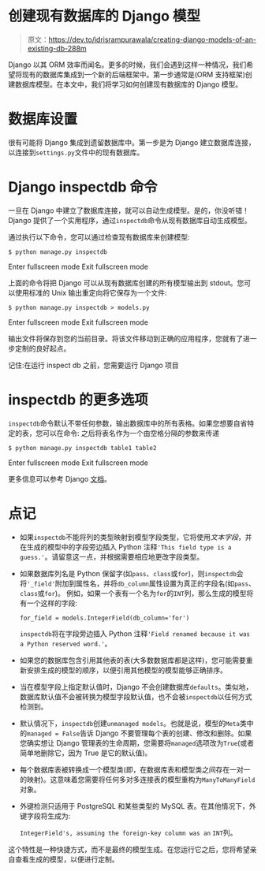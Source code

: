 # 创建现有数据库的 Django 模型

> 原文：<https://dev.to/idrisrampurawala/creating-django-models-of-an-existing-db-288m>

Django 以其 ORM 效率而闻名。更多的时候，我们会遇到这样一种情况，我们希望将现有的数据库集成到一个新的后端框架中。第一步通常是(ORM 支持框架)创建数据库模型。在本文中，我们将学习如何创建现有数据库的 Django 模型。

# 数据库设置

很有可能将 Django 集成到遗留数据库中。第一步是为 Django 建立数据库连接，以连接到`settings.py`文件中的现有数据库。

# Django inspectdb 命令

一旦在 Django 中建立了数据库连接，就可以自动生成模型。是的，你没听错！Django 提供了一个实用程序，通过`inspectdb`命令从现有数据库自动生成模型。

通过执行以下命令，您可以通过检查现有数据库来创建模型:

```
$ python manage.py inspectdb 
```

Enter fullscreen mode Exit fullscreen mode

上面的命令将把 Django 可以从现有数据库创建的所有模型输出到 stdout。您可以使用标准的 Unix 输出重定向将它保存为一个文件:

```
$ python manage.py inspectdb > models.py 
```

Enter fullscreen mode Exit fullscreen mode

输出文件将保存到您的当前目录。将该文件移动到正确的应用程序，您就有了进一步定制的良好起点。

记住:在运行 inspect db 之前，您需要运行 Django 项目

# inspectdb 的更多选项

`inspectdb`命令默认不带任何参数，输出数据库中的所有表格。如果您想要自省特定的表，您可以在命令:
之后将表名作为一个由空格分隔的参数来传递

```
$ python manage.py inspectdb table1 table2 
```

Enter fullscreen mode Exit fullscreen mode

更多信息可以参考 Django [文档](https://docs.djangoproject.com/en/2.2/ref/django-admin/#django-admin-inspectdb)。

# 点记

*   如果`inspectdb`不能将列的类型映射到模型字段类型，它将使用*文本字段*，并在生成的模型中的字段旁边插入 Python 注释`'This field type is a guess.'`。请留意这一点，并根据需要相应地更改字段类型。
*   如果数据库列名是 Python 保留字(如`pass`、`class`或`for`)，则`inspectdb`会将`'_field'`附加到属性名，并将`db_column`属性设置为真正的字段名(如`pass`、`class`或`for`)。
    例如，如果一个表有一个名为`for`的`INT`列，那么生成的模型将有一个这样的字段:

    `for_field = models.IntegerField(db_column='for')`

    `inspectdb`将在字段旁边插入 Python 注释`'Field renamed because it was a Python reserved word.'`。

*   如果您的数据库包含引用其他表的表(大多数数据库都是这样)，您可能需要重新安排生成的模型的顺序，以便引用其他模型的模型能够正确排序。

*   当在模型字段上指定默认值时，Django 不会创建数据库`defaults`。类似地，数据库默认值不会被转换为模型字段默认值，也不会被`inspectdb`以任何方式检测到。

*   默认情况下，`inspectdb`创建`unmanaged models`。也就是说，模型的`Meta`类中的`managed = False`告诉 Django 不要管理每个表的创建、修改和删除。如果您确实想让 Django 管理表的生命周期，您需要将`managed`选项改为`True`(或者简单地删除它，因为 True 是它的默认值)。

*   每个数据库表被转换成一个模型类(即，在数据库表和模型类之间存在一对一的映射)。这意味着您需要将任何多对多连接表的模型重构为`ManyToManyField`对象。

*   外键检测只适用于 PostgreSQL 和某些类型的 MySQL 表。在其他情况下，外键字段将生成为:

    `IntegerField's, assuming the foreign-key column was an` `INT`列。

这个特性是一种快捷方式，而不是最终的模型生成。在您运行它之后，您将希望亲自查看生成的模型，以便进行定制。